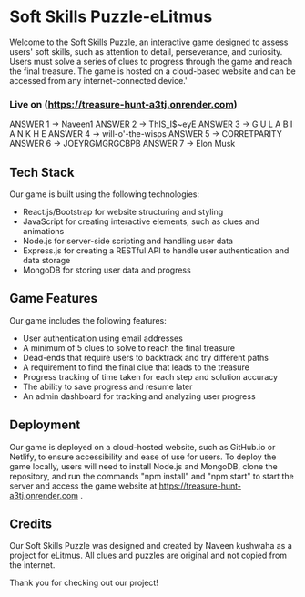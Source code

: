 # Soft Skills Puzzle-eLitmus


Welcome to the Soft Skills Puzzle, an interactive game designed to assess users' soft skills, such as attention to detail, perseverance, and curiosity. Users must solve a series of clues to progress through the game and reach the final treasure. The game is hosted on a cloud-based website and can be accessed from any internet-connected device.'
### Live on (https://treasure-hunt-a3tj.onrender.com)
ANSWER 1 -> Naveen1
ANSWER 2 -> ThIS_I$~eyE
ANSWER 3 -> G U L A B I A N K H E
ANSWER 4 -> will-o'-the-wisps
ANSWER 5 -> CORRETPARITY
ANSWER 6 -> JOEYRGMGRGCBPB
ANSWER 7 -> Elon Musk

## Tech Stack

Our game is built using the following technologies:

- React.js/Bootstrap for website structuring and styling
- JavaScript for creating interactive elements, such as clues and animations
- Node.js for server-side scripting and handling user data
- Express.js for creating a RESTful API to handle user authentication and data storage
- MongoDB for storing user data and progress

## Game Features

Our game includes the following features:

- User authentication using email addresses
- A minimum of 5 clues to solve to reach the final treasure
- Dead-ends that require users to backtrack and try different paths
- A requirement to find the final clue that leads to the treasure
- Progress tracking of time taken for each step and solution accuracy
- The ability to save progress and resume later
- An admin dashboard for tracking and analyzing user progress

## Deployment

Our game is deployed on a cloud-hosted website, such as GitHub.io or Netlify, to ensure accessibility and ease of use for users. To deploy the game locally, users will need to install Node.js and MongoDB, clone the repository, and run the commands "npm install" and "npm start" to start the server and access the game website at https://treasure-hunt-a3tj.onrender.com .

## Credits

Our Soft Skills Puzzle was designed and created by Naveen kushwaha as a project for eLitmus. All clues and puzzles are original and not copied from the internet.

Thank you for checking out our project!
